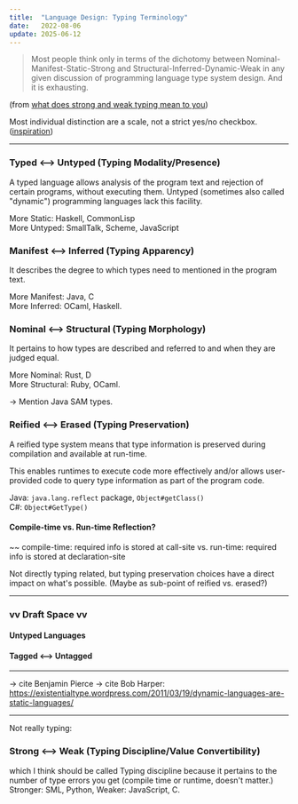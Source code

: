 ```yaml
---
title:  "Language Design: Typing Terminology"
date:   2022-08-06
update: 2025-06-12
---
```


> Most people think only in terms of the dichotomy between Nominal-Manifest-Static-Strong and  Structural-Inferred-Dynamic-Weak
> in any given discussion of programming language type system design. And it is exhausting.

(from [what does strong and weak typing mean to you](https://old.reddit.com/r/ProgrammingLanguages/comments/weywuw/what_does_strong_and_weak_typing_mean_to_you/))

Most individual distinction are a scale, not a strict yes/no checkbox. ([inspiration](https://old.reddit.com/r/ProgrammingLanguages/comments/weywuw/what_does_strong_and_weak_typing_mean_to_you/iir8ns5/))

---

### Typed ⟷ Untyped (Typing Modality/Presence)

A typed language allows analysis of the program text and rejection of certain programs, without executing them.
Untyped (sometimes also called "dynamic") programming languages lack this facility.

More Static: Haskell, CommonLisp  
More Untyped: SmallTalk, Scheme, JavaScript

### Manifest ⟷ Inferred (Typing Apparency)

It describes the degree to which types need to mentioned in the program text.

More Manifest: Java, C  
More Inferred: OCaml, Haskell.

### Nominal ⟷ Structural (Typing Morphology)

It pertains to how types are described and referred to and when they are judged equal.

More Nominal: Rust, D  
More Structural: Ruby, OCaml.

→ Mention Java SAM types.

### Reified ⟷ Erased (Typing Preservation)

A reified type system means that type information is preserved during compilation and available at run-time.

This enables runtimes to execute code more effectively and/or allows user-provided code to query type information as
part of the program code.

Java: `java.lang.reflect` package, `Object#getClass()`  
C#: `Object#GetType()`

#### Compile-time vs. Run-time Reflection?

~~ compile-time: required info is stored at call-site vs. run-time: required info is stored at declaration-site

Not directly typing related, but typing preservation choices have a direct impact on what's possible.
(Maybe as sub-point of reified vs. erased?)

---

### vv Draft Space vv

#### Untyped Languages

#### Tagged ⟷ Untagged

---

→ cite Benjamin Pierce
→ cite Bob Harper: https://existentialtype.wordpress.com/2011/03/19/dynamic-languages-are-static-languages/

---

Not really typing:

### Strong ⟷ Weak (Typing Discipline/Value Convertibility)

which I think should be called Typing discipline because it pertains to the number of type errors you get (compile time or runtime, doesn't matter.) Stronger: SML, Python, Weaker: JavaScript, C.
